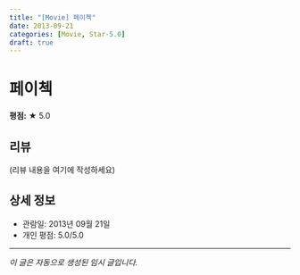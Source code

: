 ```yaml
---
title: "[Movie] 페이첵"
date: 2013-09-21
categories: [Movie, Star-5.0]
draft: true
---
```


# 페이첵

**평점:** ★ 5.0

## 리뷰

(리뷰 내용을 여기에 작성하세요)

## 상세 정보

- 관람일: 2013년 09월 21일
- 개인 평점: 5.0/5.0

---

*이 글은 자동으로 생성된 임시 글입니다.*

